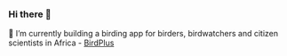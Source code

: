 ### Hi there 👋


<!-- **Panshak/panshak** is a ✨ _special_ ✨ repository because its `README.md` (this file) appears on your GitHub profile. -->

<!-- Here are some ideas to get you started: -->

🔭 I’m currently building a birding app for birders, birdwatchers and citizen scientists in Africa - 
[BirdPlus](https://play.google.com/store/apps/details?id=com.birdplus)
<!-- - 🌱 I’m currently learning ...
- 👯 I’m looking to collaborate on ...
- 🤔 I’m looking for help with ...
- 💬 Ask me about ...
- 📫 How to reach me: ...
- 😄 Pronouns: ...
- ⚡ Fun fact: ... -->


